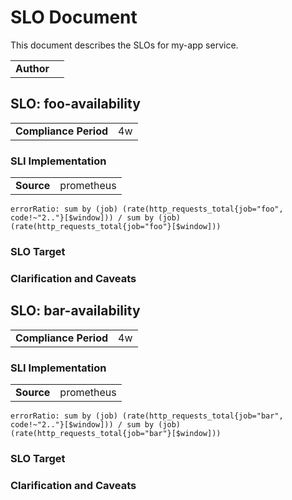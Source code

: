 # SLO Document

This document describes the SLOs for my-app service.

| | |
| --- | --- |
| **Author** | <no value> |


## SLO: foo-availability

| | |
| --- | --- |
| **Compliance Period** | 4w |

### SLI Implementation

| | |
| --- | --- |
| **Source** | prometheus |

```
errorRatio: sum by (job) (rate(http_requests_total{job="foo", code!~"2.."}[$window])) / sum by (job) (rate(http_requests_total{job="foo"}[$window]))
```

### SLO Target

<no value>

### Clarification and Caveats

<no value>


## SLO: bar-availability

| | |
| --- | --- |
| **Compliance Period** | 4w |

### SLI Implementation

| | |
| --- | --- |
| **Source** | prometheus |

```
errorRatio: sum by (job) (rate(http_requests_total{job="bar", code!~"2.."}[$window])) / sum by (job) (rate(http_requests_total{job="bar"}[$window]))
```

### SLO Target

<no value>

### Clarification and Caveats

<no value>


